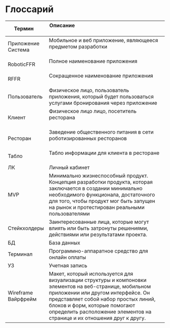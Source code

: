 # Глоссарий

| Термин                  | Описание                                                                                                                                                                                                                                                                                         |
|-------------------------|--------------------------------------------------------------------------------------------------------------------------------------------------------------------------------------------------------------------------------------------------------------------------------------------------|
| Приложение<br/>Система  | Мобильное и веб приложение, являющееся предметом разработки                                                                                                                                                                                                                                      |
| RoboticFFR              | Полное наименование приложения                                                                                                                                                                                                                                                                   |
| RFFR                    | Сокращенное наименование приложения                                                                                                                                                                                                                                                              |
| Пользователь            | Физическое лицо, пользователь приложения, который будет пользоваться услугами бронирования через приложение                                                                                                                                                                                      |
| Клиент                  | Физическое лицо лицо, посетитель ресторана                                                                                                                                                                                                                                                       |
| Ресторан                | Заведение общественного питания в сети роботизированных ресторанов                                                                                                                                                                                                                               |
| Табло                   | Табло информации для клиента в ресторане                                                                                                                                                                                                                                                         |
| ЛК                      | Личный кабинет                                                                                                                                                                                                                                                                                   |
| MVP                     | Минимально жизнеспособный продукт. Концепция разработки продукта, которая заключается в создании минимально необходимого функционала, достаточного для того, чтобы продукт мог быть запущен на рынок и протестирован реальными пользователями                                                    |
| Стейкхолдеры            | Заинтересованные лица, которые могут влиять или быть затронуты решениями, действиями или результатами  проекта.                                                                                                                                                                                  |
| БД                      | База данных                                                                                                                                                                                                                                                                                      |
| Терминал                | Программно-аппаратное средство для онлайн оплаты                                                                                                                                                                                                                                                 |
| УЗ                      | Учетная запись                                                                                                                                                                                                                                                                                   |
| Wireframe<br/>Вайрфрейм | Макет, который используется для визуализации структуры и компоновки элементов на веб-странице, мобильном приложении или другом интерфейсе. Он представляет собой набор простых линий, блоков и форм, которые помогают определить расположение элементов на странице и их отношения друг к другу. |
